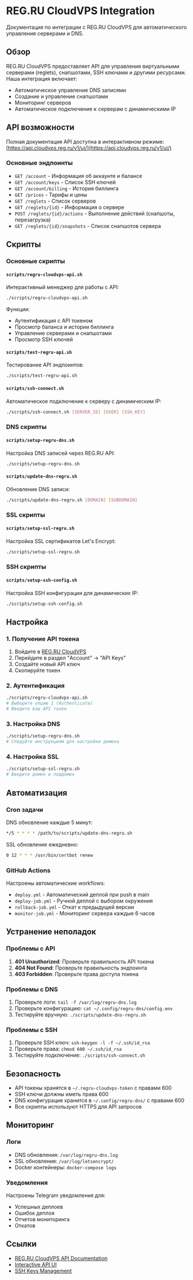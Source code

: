 # REG.RU CloudVPS Integration

Документация по интеграции с REG.RU CloudVPS для автоматического управления серверами и DNS.

## Обзор

REG.RU CloudVPS предоставляет API для управления виртуальными серверами (reglets), снапшотами, SSH ключами и другими ресурсами. Наша интеграция включает:

- Автоматическое управление DNS записями
- Создание и управление снапшотами
- Мониторинг серверов
- Автоматическое подключение к серверам с динамическими IP

## API возможности

Полная документация API доступна в интерактивном режиме: [https://api.cloudvps.reg.ru/v1/ui/](https://api.cloudvps.reg.ru/v1/ui/)

### Основные эндпоинты

- `GET /account` - Информация об аккаунте и балансе
- `GET /account/keys` - Список SSH ключей
- `GET /account/billing` - История биллинга
- `GET /prices` - Тарифы и цены
- `GET /reglets` - Список серверов
- `GET /reglets/{id}` - Информация о сервере
- `POST /reglets/{id}/actions` - Выполнение действий (снапшоты, перезагрузка)
- `GET /reglets/{id}/snapshots` - Список снапшотов сервера

## Скрипты

### Основные скрипты

#### `scripts/regru-cloudvps-api.sh`
Интерактивный менеджер для работы с API:
```bash
./scripts/regru-cloudvps-api.sh
```

Функции:
- Аутентификация с API токеном
- Просмотр баланса и истории биллинга
- Управление серверами и снапшотами
- Просмотр SSH ключей

#### `scripts/test-regru-api.sh`
Тестирование API эндпоинтов:
```bash
./scripts/test-regru-api.sh
```

#### `scripts/ssh-connect.sh`
Автоматическое подключение к серверу с динамическим IP:
```bash
./scripts/ssh-connect.sh [SERVER_ID] [USER] [SSH_KEY]
```

### DNS скрипты

#### `scripts/setup-regru-dns.sh`
Настройка DNS записей через REG.RU API:
```bash
./scripts/setup-regru-dns.sh
```

#### `scripts/update-dns-regru.sh`
Обновление DNS записи:
```bash
./scripts/update-dns-regru.sh [DOMAIN] [SUBDOMAIN]
```

### SSL скрипты

#### `scripts/setup-ssl-regru.sh`
Настройка SSL сертификатов Let's Encrypt:
```bash
./scripts/setup-ssl-regru.sh
```

### SSH скрипты

#### `scripts/setup-ssh-config.sh`
Настройка SSH конфигурации для динамических IP:
```bash
./scripts/setup-ssh-config.sh
```

## Настройка

### 1. Получение API токена

1. Войдите в [REG.RU CloudVPS](https://cloudvps.reg.ru)
2. Перейдите в раздел "Account" → "API Keys"
3. Создайте новый API ключ
4. Скопируйте токен

### 2. Аутентификация

```bash
./scripts/regru-cloudvps-api.sh
# Выберите опцию 1 (Authenticate)
# Введите ваш API токен
```

### 3. Настройка DNS

```bash
./scripts/setup-regru-dns.sh
# Следуйте инструкциям для настройки домена
```

### 4. Настройка SSL

```bash
./scripts/setup-ssl-regru.sh
# Введите домен и поддомен
```

## Автоматизация

### Cron задачи

DNS обновление каждые 5 минут:
```bash
*/5 * * * * /path/to/scripts/update-dns-regru.sh
```

SSL обновление ежедневно:
```bash
0 12 * * * /usr/bin/certbot renew
```

### GitHub Actions

Настроены автоматические workflows:
- `deploy.yml` - Автоматический деплой при push в main
- `deploy-job.yml` - Ручной деплой с выбором окружения
- `rollback-job.yml` - Откат к предыдущей версии
- `monitor-job.yml` - Мониторинг сервера каждые 6 часов

## Устранение неполадок

### Проблемы с API

1. **401 Unauthorized**: Проверьте правильность API токена
2. **404 Not Found**: Проверьте правильность эндпоинта
3. **403 Forbidden**: Проверьте права доступа токена

### Проблемы с DNS

1. Проверьте логи: `tail -f /var/log/regru-dns.log`
2. Проверьте конфигурацию: `cat ~/.config/regru-dns/config.env`
3. Тестируйте вручную: `./scripts/update-dns-regru.sh`

### Проблемы с SSH

1. Проверьте SSH ключ: `ssh-keygen -l -f ~/.ssh/id_rsa`
2. Проверьте права: `chmod 600 ~/.ssh/id_rsa`
3. Тестируйте подключение: `./scripts/ssh-connect.sh`

## Безопасность

- API токены хранятся в `~/.regru-cloudvps-token` с правами 600
- SSH ключи должны иметь права 600
- DNS конфигурация хранится в `~/.config/regru-dns/` с правами 600
- Все скрипты используют HTTPS для API запросов

## Мониторинг

### Логи

- DNS обновления: `/var/log/regru-dns.log`
- SSL обновления: `/var/log/letsencrypt/`
- Docker контейнеры: `docker-compose logs`

### Уведомления

Настроены Telegram уведомления для:
- Успешных деплоев
- Ошибок деплоя
- Отчетов мониторинга
- Откатов

## Ссылки

- [REG.RU CloudVPS API Documentation](https://developers.cloudvps.reg.ru/)
- [Interactive API UI](https://api.cloudvps.reg.ru/v1/ui/)
- [SSH Keys Management](https://developers.cloudvps.reg.ru/ssh-keys/list.html)
